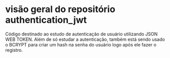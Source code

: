 # visão geral do repositório authentication_jwt

Código destinado ao estudo de autenticação de usuário utilizando JSON WEB TOKEN. Além de só estudar a autenticação, também está sendo usado o BCRYPT para criar um hash na senha do usuário logo após ele fazer o registro.
